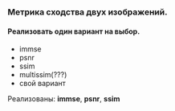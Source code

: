 ### Метрика сходства двух изображений. 

 #### Реализовать один вариант на выбор.

- immse
- psnr
- ssim
- multissim(???)
- свой вариант

Реализованы: **immse**, **psnr**, **ssim**